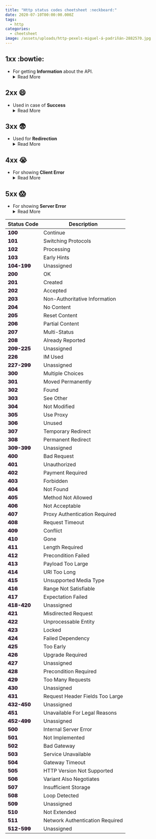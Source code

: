 ```yaml
---
title: "Http status codes cheetsheet :neckbeard:"
date: 2020-07-10T00:00:00.000Z
tags:
  - http
categories:
  - cheetsheet
image: /assets/uploads/http-pexels-miguel-á-padriñán-2882570.jpg
---
```


## 1xx :bowtie:

- For getting **Information** about the API.
  <details>
      <summary>Read More</summary>
      Request has been received and the server is continuing the process.
  </details>

## 2xx :smile:

- Used in case of **Success**
  <details>
      <summary>Read More</summary>
      Request was received successfully and is completely understandable by the server and is accepted.
  </details>

## 3xx :fearful:

- Used for **Redirection**
  <details>
      <summary>Read More</summary>
      Further action must be taken for completing the request.
  </details>

## 4xx :sob:

- For showing **Client Error**
  <details>
      <summary>Read More</summary>
      Syntax of the request was not right or the request cannot be fullfilled.
  </details>

## 5xx :scream:

- For showing **Server Error**
  <details>
      <summary>Read More</summary>
      Server failed to fulfill a valid request from client.
  </details>

| Status Code | Description                     |
| ----------- | ------------------------------- |
| 100         | Continue                        |
| 101         | Switching Protocols             |
| 102         | Processing                      |
| 103         | Early Hints                     |
| 104-199     | Unassigned                      |
| 200         | OK                              |
| 201         | Created                         |
| 202         | Accepted                        |
| 203         | Non-Authoritative Information   |
| 204         | No Content                      |
| 205         | Reset Content                   |
| 206         | Partial Content                 |
| 207         | Multi-Status                    |
| 208         | Already Reported                |
| 209-225     | Unassigned                      |
| 226         | IM Used                         |
| 227-299     | Unassigned                      |
| 300         | Multiple Choices                |
| 301         | Moved Permanently               |
| 302         | Found                           |
| 303         | See Other                       |
| 304         | Not Modified                    |
| 305         | Use Proxy                       |
| 306         | Unused                          |
| 307         | Temporary Redirect              |
| 308         | Permanent Redirect              |
| 309-399     | Unassigned                      |
| 400         | Bad Request                     |
| 401         | Unauthorized                    |
| 402         | Payment Required                |
| 403         | Forbidden                       |
| 404         | Not Found                       |
| 405         | Method Not Allowed              |
| 406         | Not Acceptable                  |
| 407         | Proxy Authentication Required   |
| 408         | Request Timeout                 |
| 409         | Conflict                        |
| 410         | Gone                            |
| 411         | Length Required                 |
| 412         | Precondition Failed             |
| 413         | Payload Too Large               |
| 414         | URI Too Long                    |
| 415         | Unsupported Media Type          |
| 416         | Range Not Satisfiable           |
| 417         | Expectation Failed              |
| 418-420     | Unassigned                      |
| 421         | Misdirected Request             |
| 422         | Unprocessable Entity            |
| 423         | Locked                          |
| 424         | Failed Dependency               |
| 425         | Too Early                       |
| 426         | Upgrade Required                |
| 427         | Unassigned                      |
| 428         | Precondition Required           |
| 429         | Too Many Requests               |
| 430         | Unassigned                      |
| 431         | Request Header Fields Too Large |
| 432-450     | Unassigned                      |
| 451         | Unavailable For Legal Reasons   |
| 452-499     | Unassigned                      |
| 500         | Internal Server Error           |
| 501         | Not Implemented                 |
| 502         | Bad Gateway                     |
| 503         | Service Unavailable             |
| 504         | Gateway Timeout                 |
| 505         | HTTP Version Not Supported      |
| 506         | Variant Also Negotiates         |
| 507         | Insufficient Storage            |
| 508         | Loop Detected                   |
| 509         | Unassigned                      |
| 510         | Not Extended                    |
| 511         | Network Authentication Required |
| 512-599     | Unassigned                      |

<style>
.cy{ background: #33bfff; }
.gr{ background: #8bc34a; }
.pr{ background: #ffc107; }
.re{ background: #b23c17; color: #fff}
.pi{ background: #ff5722; color: #fff}
td:nth-child(1){
    font-weight: 900;
    border-right-color: transparent;
    border-color: #fff;
    color: #323;
}
.darkmode td:nth-child(1){
    color: black;
}
.darkmode td,.darkmode th{
    border-color: #fff;
}
</style>
<script>
var table = document.querySelector("table");
for (var i = 0, row; row = table.rows[i]; i++)
{ for (var j = 0, col; col = row.cells[j]; j++) {
    if(col.innerText[0] == "1"){
        col.classList.add("cy")
    }
        if(col.innerText[0] == "2"){
        col.classList.add("gr")
    }
        if(col.innerText[0] == "3"){
        col.classList.add("pr")
    }
        if(col.innerText[0] == "4"){
        col.classList.add("re")
    }
        if(col.innerText[0] == "5"){
        col.classList.add("pi")
    }
}  
}
</script>
